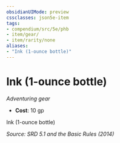 ```yaml
---
obsidianUIMode: preview
cssclasses: json5e-item
tags:
- compendium/src/5e/phb
- item/gear/
- item/rarity/none
aliases: 
- "Ink (1-ounce bottle)"
---
```

# Ink (1-ounce bottle)
*Adventuring gear*  

- **Cost**: 10 gp

Ink (1-ounce bottle)

*Source: SRD 5.1 and the Basic Rules (2014)*